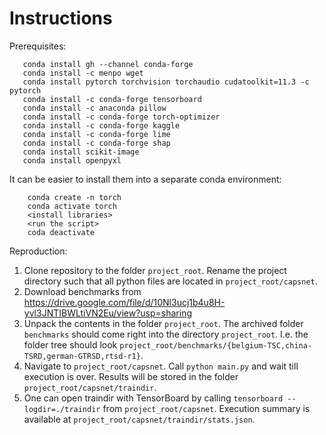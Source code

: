# Instructions

Prerequisites:

```
   conda install gh --channel conda-forge
   conda install -c menpo wget
   conda install pytorch torchvision torchaudio cudatoolkit=11.3 -c pytorch
   conda install -c conda-forge tensorboard
   conda install -c anaconda pillow
   conda install -c conda-forge torch-optimizer
   conda install -c conda-forge kaggle
   conda install -c conda-forge lime
   conda install -c conda-forge shap
   conda install scikit-image
   conda install openpyxl
```
   
It can be easier to install them into a separate
conda environment: 

```
    conda create -n torch
    conda activate torch
    <install libraries>
    <run the script>
    coda deactivate 
```
    
Reproduction:

1. Clone repository to the folder `project_root`. 
Rename the project directory such that all python 
files are located in `project_root/capsnet`.
2. Download benchmarks from  
https://drive.google.com/file/d/10Nl3ucj1b4u8H-yvl3JNTIBWLtiVN2Eu/view?usp=sharing
3. Unpack the contents in the folder `project_root`. 
The archived folder `benchmarks` should come right into
the directory `project_root`. I.e. the folder tree should look 
`project_root/benchmarks/{belgium-TSC,china-TSRD,german-GTRSD,rtsd-r1}`.
3. Navigate to `project_root/capsnet`. Call `python main.py` and wait till
execution is over. Results will be stored in the folder 
`project_root/capsnet/traindir`.
4. One can open traindir with TensorBoard by
calling `tensorboard --logdir=./traindir`
from `project_root/capsnet`. Execution summary
is available at `project_root/capsnet/traindir/stats.json`.


